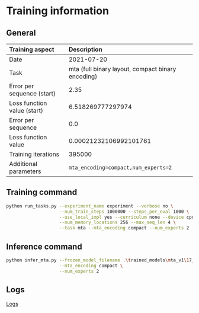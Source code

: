# Training information

## General

|Training aspect | Description |
|:--|:--|
|Date| 2021-07-20|
|Task| mta (full binary layout, compact binary encoding)|
|Error per sequence (start)| 2.35 |
|Loss function value (start)| 6.518269777297974 |
|Error per sequence| 0.0 |
|Loss function value| 0.00021232106992101761 |
|Training iterations| 395000 |
|Additional parameters| `mta_encoding=compact,num_experts=2` |

## Training command

```bash
python run_tasks.py --experiment_name experiment --verbose no \
                    --num_train_steps 1000000 --steps_per_eval 1000 \
                    --use_local_impl yes --curriculum none --device cpu --num_bits_per_vector 3 \
                    --num_memory_locations 256 --max_seq_len 4 \
                    --task mta --mta_encoding compact --num_experts 2
```

## Inference command

```bash
python infer_mta.py --frozen_model_filename .\trained_models\mta_v1\17_bits_256_memory_2_experts_local_compact_binary_encoding_binary_layout\frozen_graph.pb \
                    --mta_encoding compact \
                    --num_experts 2
```

## Logs

[Logs](./out.log)
